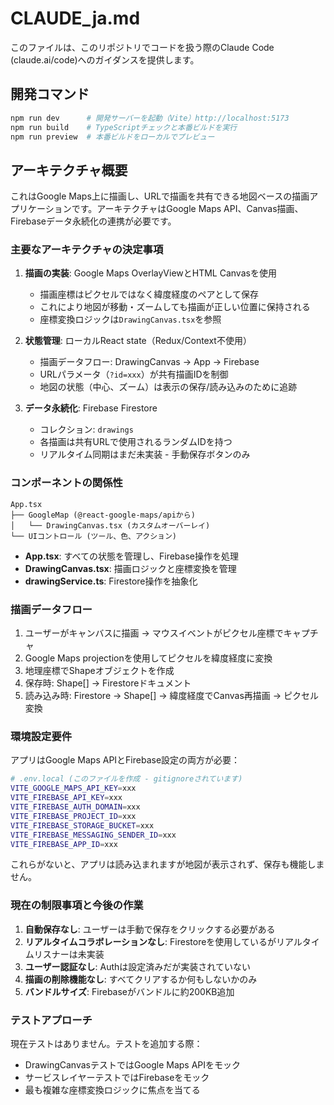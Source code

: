 # CLAUDE_ja.md

このファイルは、このリポジトリでコードを扱う際のClaude Code (claude.ai/code)へのガイダンスを提供します。

## 開発コマンド

```bash
npm run dev      # 開発サーバーを起動（Vite）http://localhost:5173
npm run build    # TypeScriptチェックと本番ビルドを実行
npm run preview  # 本番ビルドをローカルでプレビュー
```

## アーキテクチャ概要

これはGoogle Maps上に描画し、URLで描画を共有できる地図ベースの描画アプリケーションです。アーキテクチャはGoogle Maps API、Canvas描画、Firebaseデータ永続化の連携が必要です。

### 主要なアーキテクチャの決定事項

1. **描画の実装**: Google Maps OverlayViewとHTML Canvasを使用
   - 描画座標はピクセルではなく緯度経度のペアとして保存
   - これにより地図が移動・ズームしても描画が正しい位置に保持される
   - 座標変換ロジックは`DrawingCanvas.tsx`を参照

2. **状態管理**: ローカルReact state（Redux/Context不使用）
   - 描画データフロー: DrawingCanvas → App → Firebase
   - URLパラメータ（`?id=xxx`）が共有描画IDを制御
   - 地図の状態（中心、ズーム）は表示の保存/読み込みのために追跡

3. **データ永続化**: Firebase Firestore
   - コレクション: `drawings`
   - 各描画は共有URLで使用されるランダムIDを持つ
   - リアルタイム同期はまだ未実装 - 手動保存ボタンのみ

### コンポーネントの関係性

```
App.tsx
├── GoogleMap (@react-google-maps/apiから)
│   └── DrawingCanvas.tsx (カスタムオーバーレイ)
└── UIコントロール (ツール、色、アクション)
```

- **App.tsx**: すべての状態を管理し、Firebase操作を処理
- **DrawingCanvas.tsx**: 描画ロジックと座標変換を管理
- **drawingService.ts**: Firestore操作を抽象化

### 描画データフロー

1. ユーザーがキャンバスに描画 → マウスイベントがピクセル座標でキャプチャ
2. Google Maps projectionを使用してピクセルを緯度経度に変換
3. 地理座標でShapeオブジェクトを作成
4. 保存時: Shape[] → Firestoreドキュメント
5. 読み込み時: Firestore → Shape[] → 緯度経度でCanvas再描画 → ピクセル変換

### 環境設定要件

アプリはGoogle Maps APIとFirebase設定の両方が必要：

```bash
# .env.local (このファイルを作成 - gitignoreされています)
VITE_GOOGLE_MAPS_API_KEY=xxx
VITE_FIREBASE_API_KEY=xxx
VITE_FIREBASE_AUTH_DOMAIN=xxx
VITE_FIREBASE_PROJECT_ID=xxx
VITE_FIREBASE_STORAGE_BUCKET=xxx
VITE_FIREBASE_MESSAGING_SENDER_ID=xxx
VITE_FIREBASE_APP_ID=xxx
```

これらがないと、アプリは読み込まれますが地図が表示されず、保存も機能しません。

### 現在の制限事項と今後の作業

1. **自動保存なし**: ユーザーは手動で保存をクリックする必要がある
2. **リアルタイムコラボレーションなし**: Firestoreを使用しているがリアルタイムリスナーは未実装
3. **ユーザー認証なし**: Authは設定済みだが実装されていない
4. **描画の削除機能なし**: すべてクリアするか何もしないかのみ
5. **バンドルサイズ**: Firebaseがバンドルに約200KB追加

### テストアプローチ

現在テストはありません。テストを追加する際：
- DrawingCanvasテストではGoogle Maps APIをモック
- サービスレイヤーテストではFirebaseをモック
- 最も複雑な座標変換ロジックに焦点を当てる
